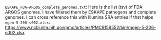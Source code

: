 
`ESKAPE_FDA-ARGOS_complete_genomes.txt`: Here is the list (tsv) of FDA-ARGOS genomes. I have filtered them by ESKAPE pathogens and complete genomes. I can cross reference this with Illumina SRA entries if that helps
`mgen-5-206-s002.xlsx`: https://www.ncbi.nlm.nih.gov/pmc/articles/PMC6159552/bin/mgen-5-206-s002.xlsx
